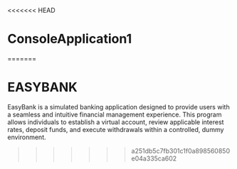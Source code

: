 <<<<<<< HEAD
# ConsoleApplication1
=======
# EASYBANK
EasyBank is a simulated banking application designed to provide users with a seamless and intuitive financial management experience. This program allows individuals to establish a virtual account, review applicable interest rates, deposit funds, and execute withdrawals within a controlled, dummy environment. 
>>>>>>> a251db5c7fb301c1f0a898560850e04a335ca602
